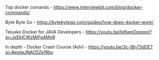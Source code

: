Top docker comands - https://www.interviewbit.com/blog/docker-commands/

Byte Byte Go - https://bytebytego.com/guides/how-does-docker-work/

Telusko Docker for JAVA Developers - https://youtu.be/lpKwgOpxpqg?si=JxEkICWzMIFg4MnR

In depth - Docker Crash Course (Adv) - https://youtu.be/3c-iBn73dDE?si=8eqjwJNAO5Ze1Rbv
